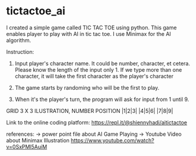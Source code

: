 # tictactoe_ai
I created a simple game called TIC TAC TOE using python. This game enables player to play with AI in tic tac toe. I use Minimax for the AI algorithm.

Instruction:
1. Input player's character name. It could be number, character, et cetera. Please know the length of the input only 1. If we type more than one character, it will take the first character as the player's character

2. The game starts by randoming who will be the first to play.

3. When it's the player's turn, the program will ask for input from 1 until 9.

GRID 3 X 3 ILUSTRATION, NUMBER POSITION
|1|2|3|
|4|5|6|
|7|8|9|

Link to the online coding platform:
https://repl.it/@shiennyhadi/aitictactoe

references:
-> power point file about AI Game Playing
-> Youtube Video about Minimax Illustration https://www.youtube.com/watch?v=0SxPMl5AuiM
